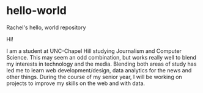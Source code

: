 # hello-world
Rachel's hello, world repository

Hi!

I am a student at UNC-Chapel Hill studying Journalism and Computer Science. This may seem an odd combination, but works really well to blend my interests in technology and the media. Blending both areas of study has led me to learn web development/design, data analytics for the news and other things. During the course of my senior year, I will be working on projects to improve my skills on the web and with data.
